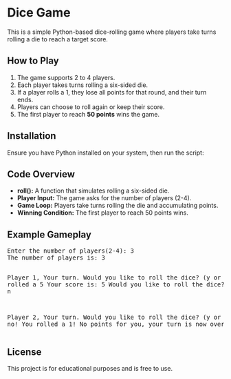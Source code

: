 <h1>Dice Game</h1>
<p>This is a simple Python-based dice-rolling game where players take turns rolling a die to reach a target score.</p>
    
  <h2>How to Play</h2>
    <ol>
        <li>The game supports 2 to 4 players.</li>
        <li>Each player takes turns rolling a six-sided die.</li>
        <li>If a player rolls a 1, they lose all points for that round, and their turn ends.</li>
        <li>Players can choose to roll again or keep their score.</li>
        <li>The first player to reach <strong>50 points</strong> wins the game.</li>
    </ol>
    
   <h2>Installation</h2>
    <p>Ensure you have Python installed on your system, then run the script:</p>
    
  <h2>Code Overview</h2>
    <ul>
        <li><strong>roll():</strong> A function that simulates rolling a six-sided die.</li>
        <li><strong>Player Input:</strong> The game asks for the number of players (2-4).</li>
        <li><strong>Game Loop:</strong> Players take turns rolling the die and accumulating points.</li>
        <li><strong>Winning Condition:</strong> The first player to reach 50 points wins.</li>
    </ul>
        <h2>Example Gameplay</h2>
    <pre>
Enter the number of players(2-4): 3
The number of players is: 3
        
Player 1, Your turn.
      Would you like to roll the dice? (y or n): y
        You rolled a 5
        Your score is: 5
      Would you like to roll the dice? (y or n): n

Player 2, Your turn.
      Would you like to roll the dice? (y or n): y
        Oh no! You rolled a 1!
        No points for you, your turn is now over.
    </pre>
    
  <h2>License</h2>
    <p>This project is for educational purposes and is free to use.</p>
